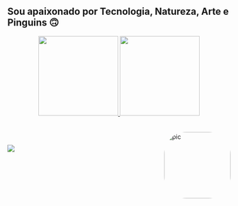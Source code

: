 ## Sou apaixonado por Tecnologia, Natureza, Arte e Pinguins 🙃
<div align="center">
  <a href="https://github.com/pm0ta">
  <img height="180em" src="https://github-readme-stats.vercel.app/api?username=pm0ta&show_icons=true&theme=dracula&include_all_commits=true&count_private=true"/>
  <img height="180em" src="https://github-readme-stats.vercel.app/api/top-langs/?username=pm0ta&layout=compact&langs_count=7&theme=dracula"/>
</div>
<div> <br/><br/>
  <img align="right" alt="pic" height="150" style="border-radius:50px;" src="https://avatars.githubusercontent.com/u/86397652?v=4" />
</div>
  
  ##
 
<div> 
  <a href = "mailto:ixqsz@outlook.com"><img src="https://img.shields.io/badge/-Gmail-%23333?style=for-the-badge&logo=gmail&logoColor=white" target="_blank"></a>
 
</div>
